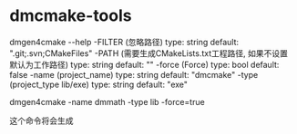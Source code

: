 # dmcmake-tools

dmgen4cmake --help
    -FILTER (忽略路径) type: string default: ".git;.svn;CMakeFiles"
    -PATH (需要生成CMakeLists.txt工程路径, 如果不设置 默认为工作路径)
      type: string default: ""
    -force (Force) type: bool default: false
    -name (project_name) type: string default: "dmcmake"
    -type (project_type lib/exe) type: string default: "exe"

dmgen4cmake -name dmmath -type lib -force=true

这个命令将会生成
